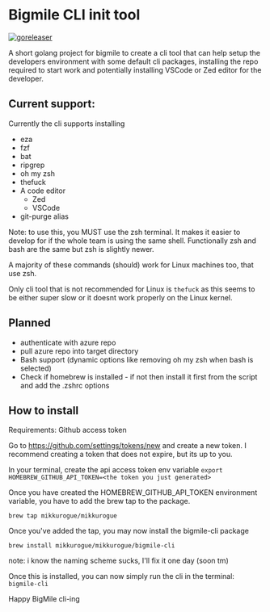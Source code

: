 # Bigmile CLI init tool
[![goreleaser](https://github.com/mikkurogue/bigmile-cli/actions/workflows/release.yml/badge.svg)](https://github.com/mikkurogue/bigmile-cli/actions/workflows/release.yml)

A short golang project for bigmile to create a cli tool that can help setup the developers environment with some default cli packages, installing the repo required to start work and potentially installing VSCode or Zed editor for the developer.


## Current support:

Currently the cli supports installing
- eza
- fzf
- bat
- ripgrep
- oh my zsh
- thefuck
- A code editor
  - Zed
  - VSCode
- git-purge alias

Note: to use this, you MUST use the zsh terminal. It makes it easier to develop for if the whole team is using the same shell. Functionally zsh and bash are the same but zsh is slightly newer.

A majority of these commands (should) work for Linux machines too, that use zsh.

Only cli tool that is not recommended for Linux is `thefuck` as this seems to be either super slow or it doesnt work properly on the Linux kernel.

## Planned

 - authenticate with azure repo
 - pull azure repo into target directory
 - Bash support (dynamic options like removing oh my zsh when bash is selected)
 - Check if homebrew is installed - if not then install it first from the script and add the .zshrc options

## How to install

Requirements: Github access token

Go to https://github.com/settings/tokens/new and create a new token. I recommend creating a token that does not expire, but its up to you.

In your terminal, create the api access token env variable
`export HOMEBREW_GITHUB_API_TOKEN=<the token you just generated>`

Once you have created the HOMEBREW_GITHUB_API_TOKEN environment variable, you have to add the brew tap to the package.

`brew tap mikkurogue/mikkurogue`

Once you've added the tap, you may now install the bigmile-cli package

`brew install mikkurogue/mikkurogue/bigmile-cli`

note: i know the naming scheme sucks, I'll fix it one day (soon tm)

Once this is installed, you can now simply run the cli in the terminal:
`bigmile-cli`

Happy BigMile cli-ing
